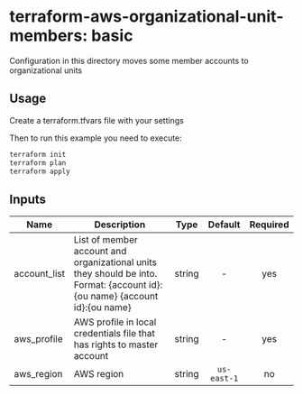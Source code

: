 # terraform-aws-organizational-unit-members: basic

Configuration in this directory moves some member accounts to organizational units

## Usage

Create a terraform.tfvars file with your settings

Then to run this example you need to execute:

```bash
terraform init
terraform plan
terraform apply
```

<!-- BEGINNING OF PRE-COMMIT-TERRAFORM DOCS HOOK -->
## Inputs

| Name | Description | Type | Default | Required |
|------|-------------|:----:|:-----:|:-----:|
| account\_list | List of member account and organizational units they should be into. Format: {account id}:{ou name} {account id}:{ou name} | string | - | yes |
| aws\_profile | AWS profile in local credentials file that has rights to master account | string | - | yes |
| aws\_region | AWS region | string | `us-east-1` | no |

<!-- END OF PRE-COMMIT-TERRAFORM DOCS HOOK -->
